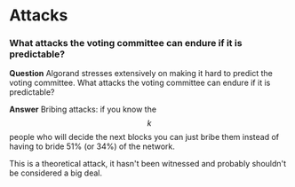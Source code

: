 # Attacks

### What attacks the voting committee can endure if it is predictable?

**Question** Algorand stresses extensively on making it hard to predict the voting committee. What attacks the voting committee can endure if it is predictable?

**Answer** Bribing attacks: if  you know the $$k$$ people who will decide the next blocks you can just bribe them instead of having to bride 51% (or 34%) of the network.

This is a theoretical attack, it hasn't been witnessed and probably shouldn't be considered a big deal.
